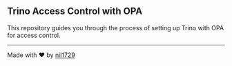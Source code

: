 ## Trino Access Control with OPA

This repository guides you through the process of setting up Trino with OPA for access control.

---

Made with ❤️ by [nil1729](https://www.github.com/nil1729)
